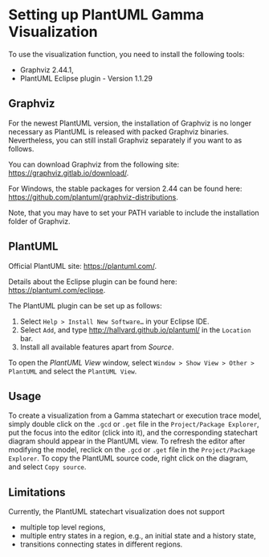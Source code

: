 # Setting up PlantUML Gamma Visualization

To use the visualization function, you need to install the following tools:

* Graphviz 2.44.1,
* PlantUML Eclipse plugin - Version 1.1.29

## Graphviz

For the newest PlantUML version, the installation of Graphviz is no longer necessary as PlantUML is released with packed Graphviz binaries. Nevertheless, you can still install Graphviz separately if you want to as follows.

You can download Graphviz from the following site: https://graphviz.gitlab.io/download/.

For Windows, the stable packages for version 2.44 can be found here: https://github.com/plantuml/graphviz-distributions.

Note, that you may have to set your PATH variable to include the installation folder of Graphviz.

## PlantUML

Official PlantUML site: https://plantuml.com/.

Details about the Eclipse plugin can be found here: https://plantuml.com/eclipse.

The PlantUML plugin can be set up as follows:
1. Select `Help > Install New Software…` in your Eclipse IDE.
1. Select `Add`, and type http://hallvard.github.io/plantuml/ in the `Location` bar. 
1. Install all available features apart from _Source_.

To open the _PlantUML View_ window, select `Window > Show View > Other > PlantUML` and select the `PlantUML View`.

## Usage

To create a visualization from a Gamma statechart or execution trace model, simply double click on the `.gcd` or `.get` file in the `Project/Package Explorer`, put the focus into the editor (click into it), and the corresponding statechart diagram should appear in the PlantUML view. To refresh the editor after modifying the model, reclick on the `.gcd` or `.get` file in the `Project/Package Explorer`. To copy the PlantUML source code, right click on the diagram, and select `Copy source`.

## Limitations

Currently, the PlantUML statechart visualization does not support 

* multiple top level regions,
* multiple entry states in a region, e.g., an initial state and a history state,
* transitions connecting states in different regions.
